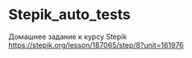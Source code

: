 # Stepik_auto_tests
Домашнее задание к курсу Stepik
https://stepik.org/lesson/187065/step/8?unit=161976